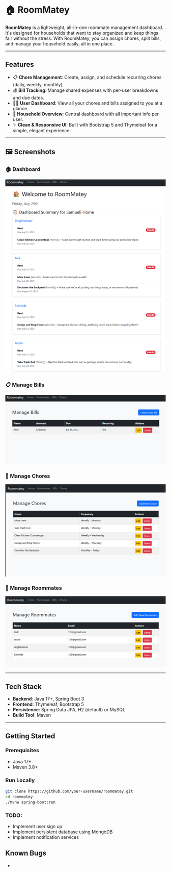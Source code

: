 # 🏠 RoomMatey

**RoomMatey** is a lightweight, all-in-one roommate management dashboard. It's designed for households that want to stay organized and keep things fair without the stress. With RoomMatey, you can assign chores, split bills, and manage your household easily, all in one place.

---

## Features

- 📋 **Chore Management**: Create, assign, and schedule recurring chores (daily, weekly, monthly).
- 💰 **Bill Tracking**: Manage shared expenses with per-user breakdowns and due dates.
- 🧍‍♂️ **User Dashboard**: View all your chores and bills assigned to you at a glance.
- 🏡 **Household Overview**: Central dashboard with all important info per user.
- ✨ **Clean & Responsive UI**: Built with Bootstrap 5 and Thymeleaf for a simple, elegant experience.

---

## 🖼️ Screenshots

### 🏠 Dashboard
![Dashboard](screenshots/dashboard.png)

### 📋 Manage Bills
![Manage Bills](screenshots/managebills.png)

### 🧼 Manage Chores
![Manage Chores](screenshots/managechores.png)

### 👥 Manage Roommates
![Manage Roommates](screenshots/manageroommates.png)

---

## Tech Stack

- **Backend**: Java 17+, Spring Boot 3
- **Frontend**: Thymeleaf, Bootstrap 5
- **Persistence**: Spring Data JPA, H2 (default) or MySQL
- **Build Tool**: Maven

---

## Getting Started

### Prerequisites

- Java 17+
- Maven 3.8+

### Run Locally

```bash
git clone https://github.com/your-username/roommatey.git
cd roommatey
./mvnw spring-boot:run
```

### TODO:
- Implement user sign up
- Implement persistent database using MongoDB
- Implement notification services

## Known Bugs

- 
